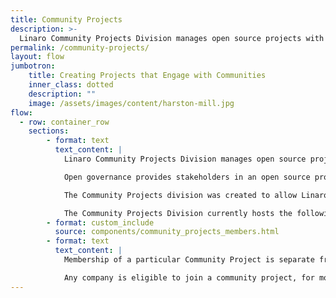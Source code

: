 ```yaml
---
title: Community Projects
description: >-
  Linaro Community Projects Division manages open source projects with open governance.
permalink: /community-projects/
layout: flow
jumbotron:
    title: Creating Projects that Engage with Communities
    inner_class: dotted
    description: ""
    image: /assets/images/content/harston-mill.jpg
flow:
  - row: container_row
    sections:
        - format: text
          text_content: |
            Linaro Community Projects Division manages open source projects with open governance.

            Open governance provides stakeholders in an open source project with transparent mechanisms for managing ecosystem contributions and project roadmaps. It gives a project freedom from one company’s ownership and agenda, and this can be critical in driving wide adoption of a particular codebase, especially when investment is needed by those who want to deploy the code to enable their commercial offering. Open governance gives transparent rules about how the codebase will evolve and safeguards these investments.

            The Community Projects division was created to allow Linaro-hosted open source projects to become open-governance and make them more accessible. Linaro felt there needed to be a choice for new, cross-architecture, open source, open governance projects. While Linaro is a major player in the Arm ecosystem, community projects are intended to be cross-architecture.

            The Community Projects Division currently hosts the following projects:
        - format: custom_include
          source: components/community_projects_members.html
        - format: text
          text_content: |
            Membership of a particular Community Project is separate from Linaro membership and Linaro membership is not required. The project is controlled by the project board while Linaro provides legal and financial hosting and support.

            Any company is eligible to join a community project, for more information, please click on the relevant project.
---
```

